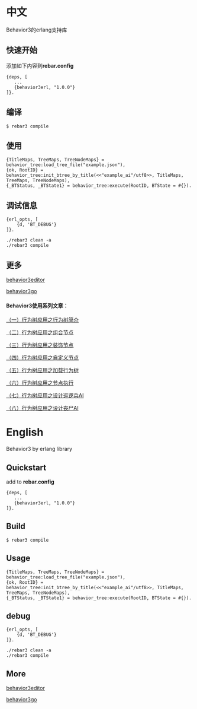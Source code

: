 中文
=====
Behavior3的erlang支持库

快速开始
----
添加如下内容到**rebar.config**

    {deps, [
       ...
       {behavior3erl, "1.0.0"}
    ]}.

编译
----
    $ rebar3 compile
    
使用
----
    {TitleMaps, TreeMaps, TreeNodeMaps} = behavior_tree:load_tree_file("example.json"),
    {ok, RootID} = behavior_tree:init_btree_by_title(<<"example_ai"/utf8>>, TitleMaps, TreeMaps, TreeNodeMaps),
    {_BTStatus, _BTState1} = behavior_tree:execute(RootID, BTState = #{}).
    

调试信息
----
    {erl_opts, [
        {d, 'BT_DEBUG'}
    ]}.

    ./rebar3 clean -a
    ./rebar3 compile

更多
----
[behavior3editor](https://github.com/behavior3/behavior3editor)

[behavior3go](https://github.com/magicsea/behavior3go)

#### Behavior3使用系列文章：

[（一）行为树应用之行为树简介](http://note.youdao.com/s/77bGugj9)

[（二）行为树应用之组合节点](http://note.youdao.com/s/XiKlHPIr)

[（三）行为树应用之装饰节点](http://note.youdao.com/s/9Z6zI3YE)

[（四）行为树应用之自定义节点](http://note.youdao.com/s/AcRrY8ig)

[（五）行为树应用之加载行为树](http://note.youdao.com/s/DiqLf0ES)

[（六）行为树应用之节点执行](http://note.youdao.com/s/PI3Wic5D)

[（七）行为树应用之设计巡逻兵AI](http://note.youdao.com/s/HTCGTgAm)

[（八）行为树应用之设计丧尸AI](http://note.youdao.com/s/3wKFxcTw)

English
=====

Behavior3 by erlang library

Quickstart
----
add to **rebar.config**

    {deps, [
       ...
       {behavior3erl, "1.0.0"}
    ]}.

Build
----

    $ rebar3 compile
   
Usage
----
    {TitleMaps, TreeMaps, TreeNodeMaps} = behavior_tree:load_tree_file("example.json"),
    {ok, RootID} = behavior_tree:init_btree_by_title(<<"example_ai"/utf8>>, TitleMaps, TreeMaps, TreeNodeMaps),
    {_BTStatus, _BTState1} = behavior_tree:execute(RootID, BTState = #{}).
    

debug
----
    {erl_opts, [
        {d, 'BT_DEBUG'}
    ]}.

    ./rebar3 clean -a
    ./rebar3 compile

More
----

[behavior3editor](https://github.com/behavior3/behavior3editor)

[behavior3go](https://github.com/magicsea/behavior3go)
